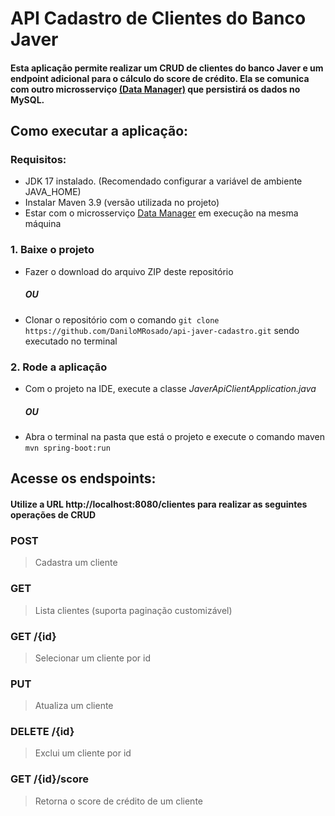 # API Cadastro de Clientes do Banco Javer
#### Esta aplicação permite realizar um CRUD de clientes do banco Javer e um endpoint adicional para o cálculo do score de crédito. Ela se comunica com outro microsserviço [(Data Manager)](https://github.com/DaniloMRosado/javer-banco-cadastro) que persistirá os dados no MySQL.

## Como executar a aplicação:
### Requisitos:
- JDK 17 instalado. (Recomendado configurar a variável de ambiente JAVA_HOME)
- Instalar Maven 3.9 (versão utilizada no projeto)
- Estar com o microsserviço [Data Manager](https://github.com/DaniloMRosado/javer-banco-cadastro) em execução na mesma máquina
### 1. Baixe o projeto
- Fazer o download do arquivo ZIP deste repositório
  ##### OU
- Clonar o repositório com o comando  ```git clone https://github.com/DaniloMRosado/api-javer-cadastro.git``` sendo executado no terminal
### 2. Rode a aplicação
- Com o projeto na IDE, execute a classe _JaverApiClientApplication.java_
  ##### OU
- Abra o terminal na pasta que está o projeto e execute o comando maven ```mvn spring-boot:run```
## Acesse os endspoints:
#### Utilize a URL http://localhost:8080/clientes para realizar as seguintes operações de CRUD
### POST 
> Cadastra um cliente
### GET
> Lista clientes (suporta paginação customizável)
### GET /{id}
> Selecionar um cliente por id
### PUT
> Atualiza um cliente
### DELETE /{id}
> Exclui um cliente por id
### GET /{id}/score
> Retorna o score de crédito de um cliente


